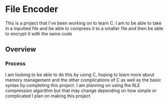 # File Encoder 
This is a project that I've been working on to learn C. I am to be able to take in a inputted file and be able to compress it to a smaller file and then be able to encrypt it with the same code 

## Overview 

### Process 
I am looking to be able to do this by using C, hoping to learn more about memory management and the other complications of C as well as the basic syntax by completing this project. I am planning on using the RLE compression algorithm but that may change depending on how simple or complicated I plan on making this project
